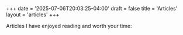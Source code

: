 +++
date = '2025-07-06T20:03:25-04:00'
draft = false
title = 'Articles'
layout = 'articles'
+++

Articles I have enjoyed reading and worth your time:
